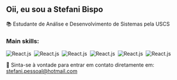 

## Oii, eu sou a Stefani Bispo


📚 Estudante de Análise e Desenvolvimento de Sistemas pela USCS


 ### Main skills:
![React.js](https://img.shields.io/badge/Java-ED8B00?style=for-the-badge&logo=openjdk&logoColor=white)&nbsp;
![React.js](https://img.shields.io/badge/Spring-6DB33F?style=for-the-badge&logo=spring&logoColor=white)&nbsp;
![React.js](https://img.shields.io/badge/PostgreSQL-316192?style=for-the-badge&logo=postgresql&logoColor=white)&nbsp;
![React.js](https://img.shields.io/badge/JavaScript-323330?style=for-the-badge&logo=javascript&logoColor=F7DF1E)&nbsp;
![React.js](https://img.shields.io/badge/HTML5-E34F26?style=for-the-badge&logo=html5&logoColor=white)&nbsp;
![React.js](https://img.shields.io/badge/CSS3-1572B6?style=for-the-badge&logo=css3&logoColor=white)&nbsp;


📧 Sinta-se à vontade para entrar em contato diretamente em: stefani.pessoal@hotmail.com
